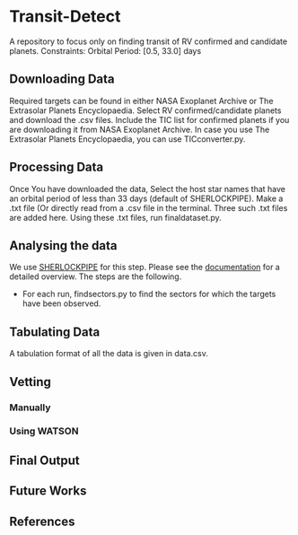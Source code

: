 # Transit-Detect
A repository to focus only on finding transit of RV confirmed and candidate planets. Constraints: Orbital Period: [0.5, 33.0] days

## Downloading Data
Required targets can be found in either NASA Exoplanet Archive or The Extrasolar Planets Encyclopaedia. Select RV confirmed/candidate planets and download the .csv files. Include the TIC list for confirmed planets if you are downloading it from NASA Exoplanet Archive. In case you use The Extrasolar Planets Encyclopaedia, you can use TICconverter.py.

## Processing Data
Once You have downloaded the data, Select the host star names that have an orbital period of less than 33 days (default of SHERLOCKPIPE). Make a .txt file (Or directly read from a .csv file in the terminal. Three such .txt files are added here.
Using these .txt files, run finaldataset.py.

## Analysing the data
We use [SHERLOCKPIPE](https://github.com/franpoz/SHERLOCK.git) for this step. Please see the [documentation](https://sherlockpipe.readthedocs.io/en/latest/index.html#) for a detailed overview. The steps are the following.
+ For each run, findsectors.py to find the sectors for which the targets have been observed.

## Tabulating Data
A tabulation format of all the data is given in data.csv.

## Vetting

### Manually

### Using WATSON


## Final Output


## Future Works


## References

